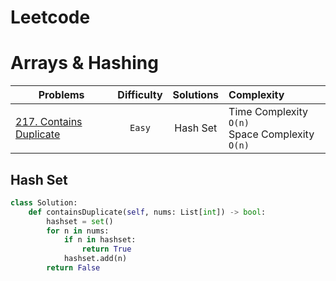 # Leetcode

# Arrays & Hashing

| Problems   | Difficulty |     Solutions      |  Complexity |
|----------  |:----------:|:------------------:|:-------------|
|[217. Contains Duplicate](https://leetcode.com/problems/contains-duplicate/)|`Easy`| Hash Set| Time Complexity `O(n)`<br> Space Complexity `O(n)`|

## Hash Set
```Python
class Solution:
    def containsDuplicate(self, nums: List[int]) -> bool:
        hashset = set()
        for n in nums:
            if n in hashset:
                return True
            hashset.add(n)
        return False
```
